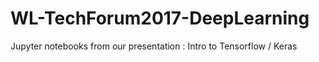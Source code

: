# WL-TechForum2017-DeepLearning
Jupyter notebooks from our presentation : Intro to Tensorflow / Keras 
